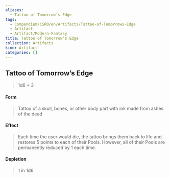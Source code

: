 ```yaml
---
aliases:
  - Tattoo of Tomorrow’s Edge
tags:
  - Compendium/CSRD/en/Artifacts/Tattoo-of-Tomorrows-Edge
  - Artifact
  - Artifact/Modern-Fantasy
title: Tattoo of Tomorrow’s Edge
collection: Artifacts
kind: Artifact
categories: []
---
```

## Tattoo of Tomorrow’s Edge  
  
>1d6 + 3  
#### Form  
>Tattoo of a skull, bones, or other body part with ink made from ashes of the dead   
#### Effect  
>Each time the user would die, the tattoo brings them back to life and restores 5 points to each of their Pools. However, all of their Pools are permanently reduced by 1 each time.  
  
#### Depletion   
>1 in 1d6   
